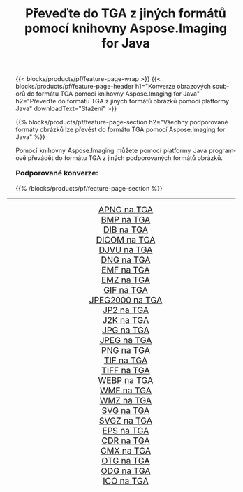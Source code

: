 ﻿---
title: Převeďte do TGA z jiných formátů pomocí knihovny Aspose.Imaging for Java 
weight: 3920
url: /cs/java/conversion/to/tga/ 
lang: cs
langdirlevel: 2
locales: zh-hans,ja,it,ru,de,es,fr,nl,id,lt,pl,pt,vi,tr,ko,zh-hant,ar,hi,th,sv,cs,uk,he
description: Pomocí Aspose.Imaging můžete převést do TGA z jiných formátů pomocí Java
---

{{< blocks/products/pf/feature-page-wrap >}}
{{< blocks/products/pf/feature-page-header h1="Konverze obrazových souborů do formátu TGA pomocí knihovny Aspose.Imaging for Java" h2="Převeďte do formátu TGA z jiných formátů obrázků pomocí platformy Java" downloadText="Stažení" >}}


{{% blocks/products/pf/feature-page-section  h2="Všechny podporované formáty obrázků lze převést do formátu TGA pomocí Aspose.Imaging for Java" %}}
<p align=justify>Pomocí knihovny Aspose.Imaging můžete pomocí platformy Java programově převádět do formátu TGA z jiných podporovaných formátů obrázků.</p>
<h3 style="margin-top:16px;">
Podporované konverze:
</h3>
{{% /blocks/products/pf/feature-page-section %}}
<div class="container-fluid productfamilypage bg-gray">
    <div class="convertypes bg-gray agp-content section">
        <div class="container">
		<hr style="margin-left:-20px;"/>
		<div class="row other-converters" style="gap: 10px;font-size: 19px;text-align:center;">
		    <div class='col-md-3 other-converter remove-lp remove-rp'><a href="/imaging/cs/java/conversion/apng-to-tga/" style="padding:15px;">APNG na TGA</a></div>
<div class='col-md-3 other-converter remove-lp remove-rp'><a href="/imaging/cs/java/conversion/bmp-to-tga/" style="padding:15px;">BMP na TGA</a></div>
<div class='col-md-3 other-converter remove-lp remove-rp'><a href="/imaging/cs/java/conversion/dib-to-tga/" style="padding:15px;">DIB na TGA</a></div>
<div class='col-md-3 other-converter remove-lp remove-rp'><a href="/imaging/cs/java/conversion/dicom-to-tga/" style="padding:15px;">DICOM na TGA</a></div>
<div class='col-md-3 other-converter remove-lp remove-rp'><a href="/imaging/cs/java/conversion/djvu-to-tga/" style="padding:15px;">DJVU na TGA</a></div>
<div class='col-md-3 other-converter remove-lp remove-rp'><a href="/imaging/cs/java/conversion/dng-to-tga/" style="padding:15px;">DNG na TGA</a></div>
<div class='col-md-3 other-converter remove-lp remove-rp'><a href="/imaging/cs/java/conversion/emf-to-tga/" style="padding:15px;">EMF na TGA</a></div>
<div class='col-md-3 other-converter remove-lp remove-rp'><a href="/imaging/cs/java/conversion/emz-to-tga/" style="padding:15px;">EMZ na TGA</a></div>
<div class='col-md-3 other-converter remove-lp remove-rp'><a href="/imaging/cs/java/conversion/gif-to-tga/" style="padding:15px;">GIF na TGA</a></div>
<div class='col-md-3 other-converter remove-lp remove-rp'><a href="/imaging/cs/java/conversion/jpeg2000-to-tga/" style="padding:15px;">JPEG2000 na TGA</a></div>
<div class='col-md-3 other-converter remove-lp remove-rp'><a href="/imaging/cs/java/conversion/jp2-to-tga/" style="padding:15px;">JP2 na TGA</a></div>
<div class='col-md-3 other-converter remove-lp remove-rp'><a href="/imaging/cs/java/conversion/j2k-to-tga/" style="padding:15px;">J2K na TGA</a></div>
<div class='col-md-3 other-converter remove-lp remove-rp'><a href="/imaging/cs/java/conversion/jpg-to-tga/" style="padding:15px;">JPG na TGA</a></div>
<div class='col-md-3 other-converter remove-lp remove-rp'><a href="/imaging/cs/java/conversion/jpeg-to-tga/" style="padding:15px;">JPEG na TGA</a></div>
<div class='col-md-3 other-converter remove-lp remove-rp'><a href="/imaging/cs/java/conversion/png-to-tga/" style="padding:15px;">PNG na TGA</a></div>
<div class='col-md-3 other-converter remove-lp remove-rp'><a href="/imaging/cs/java/conversion/tif-to-tga/" style="padding:15px;">TIF na TGA</a></div>
<div class='col-md-3 other-converter remove-lp remove-rp'><a href="/imaging/cs/java/conversion/tiff-to-tga/" style="padding:15px;">TIFF na TGA</a></div>
<div class='col-md-3 other-converter remove-lp remove-rp'><a href="/imaging/cs/java/conversion/webp-to-tga/" style="padding:15px;">WEBP na TGA</a></div>
<div class='col-md-3 other-converter remove-lp remove-rp'><a href="/imaging/cs/java/conversion/wmf-to-tga/" style="padding:15px;">WMF na TGA</a></div>
<div class='col-md-3 other-converter remove-lp remove-rp'><a href="/imaging/cs/java/conversion/wmz-to-tga/" style="padding:15px;">WMZ na TGA</a></div>
<div class='col-md-3 other-converter remove-lp remove-rp'><a href="/imaging/cs/java/conversion/svg-to-tga/" style="padding:15px;">SVG na TGA</a></div>
<div class='col-md-3 other-converter remove-lp remove-rp'><a href="/imaging/cs/java/conversion/svgz-to-tga/" style="padding:15px;">SVGZ na TGA</a></div>
<div class='col-md-3 other-converter remove-lp remove-rp'><a href="/imaging/cs/java/conversion/eps-to-tga/" style="padding:15px;">EPS na TGA</a></div>
<div class='col-md-3 other-converter remove-lp remove-rp'><a href="/imaging/cs/java/conversion/cdr-to-tga/" style="padding:15px;">CDR na TGA</a></div>
<div class='col-md-3 other-converter remove-lp remove-rp'><a href="/imaging/cs/java/conversion/cmx-to-tga/" style="padding:15px;">CMX na TGA</a></div>
<div class='col-md-3 other-converter remove-lp remove-rp'><a href="/imaging/cs/java/conversion/otg-to-tga/" style="padding:15px;">OTG na TGA</a></div>
<div class='col-md-3 other-converter remove-lp remove-rp'><a href="/imaging/cs/java/conversion/odg-to-tga/" style="padding:15px;">ODG na TGA</a></div>
<div class='col-md-3 other-converter remove-lp remove-rp'><a href="/imaging/cs/java/conversion/ico-to-tga/" style="padding:15px;">ICO na TGA</a></div>
                </div>
        </div>
    </div>
</div>
<br/>

